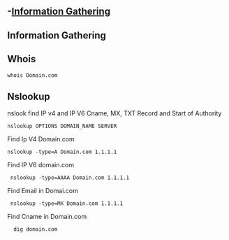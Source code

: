 ## -[Information Gathering](https://dnsdumpster.com/)

## Information Gathering

 ## Whois 
 
    whois Domain.com
    
    
 ## Nslookup 
  nslook find IP v4 and IP V6 Cname, MX, TXT Record and Start of Authority
  
    nslookup OPTIONS DOMAIN_NAME SERVER

 Find Ip V4 Domain.com 
  
    nslookup -type=A Domain.com 1.1.1.1
    
  Find IP V6 domain.com
  
     nslookup -type=AAAA Domain.com 1.1.1.1 
     
  Find Email in Domai.com
  
     nslookup -type=MX Domain.com 1.1.1.1
     
   Find Cname in Domain.com
   
      dig domain.com
